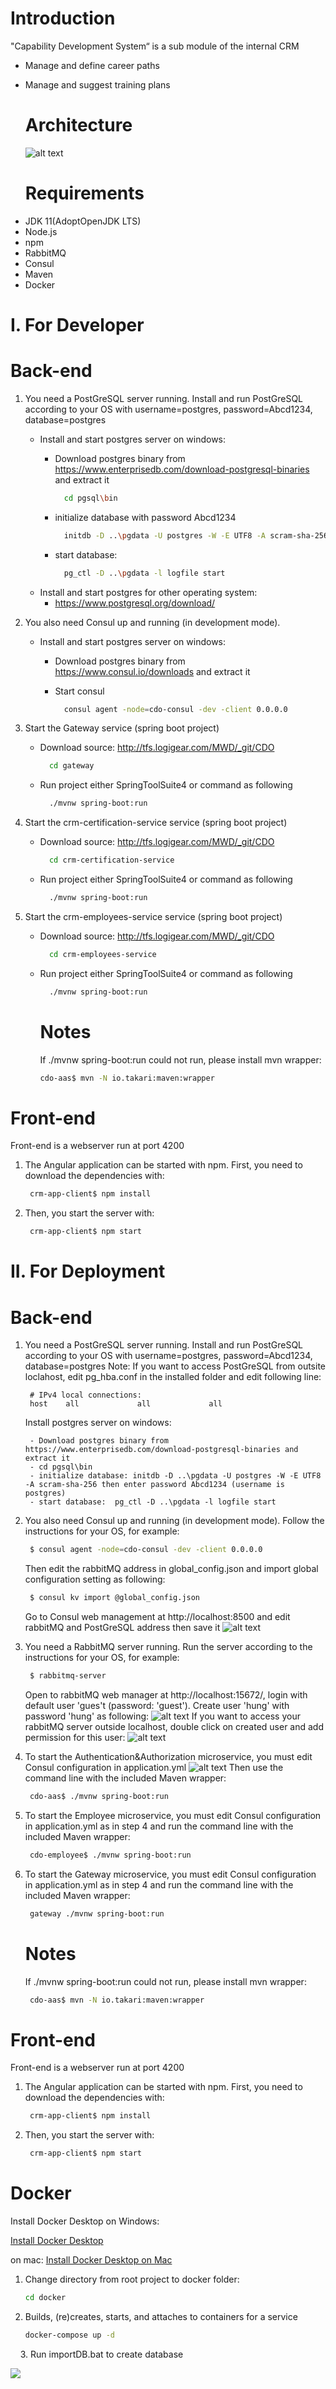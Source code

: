 # Introduction

"Capability Development System“ is a sub module of the internal CRM

+ Manage and define career paths
+ Manage and suggest training plans
  
  # Architecture
  
  ![alt text](./images/architecture.png)
  
  # Requirements
* JDK 11(AdoptOpenJDK LTS)  
* Node.js 
* npm 
* RabbitMQ 
* Consul 
* Maven
* Docker

# I. For Developer

# Back-end

1. You need a PostGreSQL server running. Install and run PostGreSQL according to your OS with username=postgres, password=Abcd1234, database=postgres
   
   - Install and start postgres server on windows:
     - Download postgres binary from https://www.enterprisedb.com/download-postgresql-binaries and extract it
       
       ```bash
         cd pgsql\bin
       ```
     - initialize database with password Abcd1234
       
       ```bash
         initdb -D ..\pgdata -U postgres -W -E UTF8 -A scram-sha-256
       ```
     - start database:  
       
       ```bash
         pg_ctl -D ..\pgdata -l logfile start
       ```
   - Install and start postgres  for other operating system:
     - https://www.postgresql.org/download/

2. You also need Consul up and running (in development mode). 
   
   - Install and start postgres server on windows:
     - Download postgres binary from https://www.consul.io/downloads and extract it
     - Start consul
       
       ```bash
         consul agent -node=cdo-consul -dev -client 0.0.0.0
       ```

3. Start the Gateway service (spring boot project)
   
   - Download source: http://tfs.logigear.com/MWD/_git/CDO
     
     ```bash
       cd gateway
     ```
   - Run project either SpringToolSuite4 or command as following
     
     ```bash
       ./mvnw spring-boot:run
     ```

4. Start the crm-certification-service service (spring boot project)
   
   - Download source: http://tfs.logigear.com/MWD/_git/CDO
     
     ```bash
       cd crm-certification-service
     ```
   - Run project either SpringToolSuite4 or command as following
     
     ```bash
       ./mvnw spring-boot:run
     ```

5. Start the crm-employees-service service (spring boot project)
   
   - Download source: http://tfs.logigear.com/MWD/_git/CDO
     
     ```bash
       cd crm-employees-service
     ```
   - Run project either SpringToolSuite4 or command as following
     
     ```bash
       ./mvnw spring-boot:run
     ```
     
     # Notes
     
     If ./mvnw spring-boot:run could not run, please install mvn wrapper:
     
     ```bash
     cdo-aas$ mvn -N io.takari:maven:wrapper
     ```

# Front-end

Front-end is a webserver run at port 4200

1. The Angular application can be started with npm. First, you need to download the dependencies with:
   
   ```bash
    crm-app-client$ npm install
   ```
2. Then, you start the server with:
   
   ```bash
    crm-app-client$ npm start
   ```

# II. For Deployment

# Back-end

1. You need a PostGreSQL server running. Install and run PostGreSQL according to your OS with username=postgres, password=Abcd1234, database=postgres
    Note: If you want to access PostGreSQL from outsite loclahost, edit pg_hba.conf in the installed folder and edit following line:
   
   ```
    # IPv4 local connections:
    host    all             all             all
   ```
   
    Install postgres server on windows:
   
        - Download postgres binary from https://www.enterprisedb.com/download-postgresql-binaries and extract it
        - cd pgsql\bin
        - initialize database: initdb -D ..\pgdata -U postgres -W -E UTF8 -A scram-sha-256 then enter password Abcd1234 (username is postgres)
        - start database:  pg_ctl -D ..\pgdata -l logfile start

2. You also need Consul up and running (in development mode). Follow the instructions for your OS, for example:
   
   ```bash
    $ consul agent -node=cdo-consul -dev -client 0.0.0.0
   ```
   
    Then edit the rabbitMQ address in global_config.json and import global configuration setting as following:
   
   ```bash
    $ consul kv import @global_config.json
   ```
   
    Go to Consul web management at  http://localhost:8500 and edit rabbitMQ and PostGreSQL address then save it
    ![alt text](./images/consulKVConfiguration.png)

3. You need a RabbitMQ server running. Run the server according to the instructions for your OS, for example:
   
   ```bash
    $ rabbitmq-server
   ```
   
    Open to rabbitMQ web manager at http://localhost:15672/, login with default user 'gues't (password: 'guest'). Create user 'hung' with password 'hung' as following:
    ![alt text](./images/rabbitMQCreateUser.png)
    If you want to access your rabbitMQ server outside localhost, double click on created user and add permission for this user:
    ![alt text](./images/rabbitMQAddRemotePermission.png)

4. To start the Authentication&Authorization microservice, you must edit Consul configuration in application.yml 
    ![alt text](./images/consulConfiguration.png)
    Then  use the command line with the included Maven wrapper:
   
   ```bash
    cdo-aas$ ./mvnw spring-boot:run
   ```

5. To start the Employee microservice, you must edit Consul configuration in application.yml as in step 4 and run the command line with the included Maven wrapper:
   
   ```bash
    cdo-employee$ ./mvnw spring-boot:run
   ```

6. To start the Gateway microservice, you must edit Consul configuration in application.yml as in step 4 and run the command line with the included Maven wrapper:
   
   ```bash
    gateway ./mvnw spring-boot:run
   ```
   
   # Notes
   
   If ./mvnw spring-boot:run could not run, please install mvn wrapper:
   
   ```bash
    cdo-aas$ mvn -N io.takari:maven:wrapper
   ```

# Front-end

Front-end is a webserver run at port 4200

1. The Angular application can be started with npm. First, you need to download the dependencies with:
   
   ```bash
    crm-app-client$ npm install
   ```
2. Then, you start the server with:
   
   ```bash
    crm-app-client$ npm start
   ```

# Docker

Install Docker Desktop on Windows:

[Install Docker Desktop ](https://docs.docker.com/docker-for-windows/install/)

on mac: [Install Docker Desktop on Mac](https://docs.docker.com/docker-for-mac/install/)

1. Change directory from root project  to docker folder:
   
   ```bash
   cd docker
   ```

2. Builds, (re)creates, starts, and attaches to containers for a service
   
   ```bash
   docker-compose up -d
   ```

    3. Run importDB.bat to create database



![](C:\Users\Admin\AppData\Roaming\marktext\images\2021-06-17-14-19-37-image.png)
